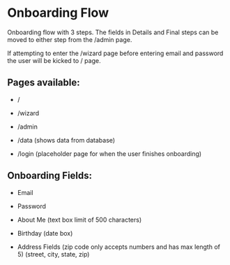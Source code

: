 # Onboarding Flow
Onboarding flow with 3 steps. The fields in Details and Final steps can be moved to either step from the /admin page.

If attempting to enter the /wizard page before entering email and password the user will be kicked to / page.

## Pages available:

* / 

* /wizard

* /admin

* /data (shows data from database)

* /login (placeholder page for when the user finishes onboarding)

## Onboarding Fields:

* Email

* Password

* About Me (text box limit of 500 characters)

* Birthday (date box)

* Address Fields (zip code only accepts numbers and has max length of 5)
  (street, city, state, zip)
